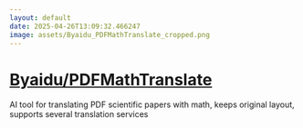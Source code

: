 ```yaml
---
layout: default
date: 2025-04-26T13:09:32.466247
image: assets/Byaidu_PDFMathTranslate_cropped.png
---
```


# [Byaidu/PDFMathTranslate](https://github.com/Byaidu/PDFMathTranslate)

AI tool for translating PDF scientific papers with math, keeps original layout, supports several translation services
